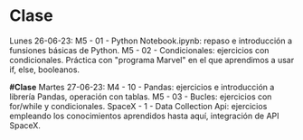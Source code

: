 # Clase
Lunes 26-06-23:
M5 - 01 - Python Notebook.ipynb: repaso e introducción a funsiones básicas de Python. 
M5 - 02 - Condicionales: ejercicios con condicionales. Práctica con "programa Marvel" en el que aprendimos a usar if, else, booleanos.

**#Clase**
Martes 27-06-23:
M4 - 10 - Pandas: ejercicios e introducción a librería Pandas, operación con tablas.
M5 - 03 - Bucles: ejercicios con for/while y condicionales.
SpaceX - 1 - Data Collection Api: ejercicios empleando los conocimientos aprendidos hasta aquí, integración de API SpaceX.
